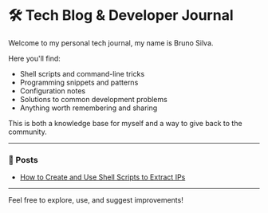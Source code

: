 # 🛠️ Tech Blog & Developer Journal

Welcome to my personal tech journal, my name is Bruno Silva.

Here you'll find:
- Shell scripts and command-line tricks
- Programming snippets and patterns
- Configuration notes
- Solutions to common development problems
- Anything worth remembering and sharing

This is both a knowledge base for myself and a way to give back to the community.

---

### 📘 Posts

- [How to Create and Use Shell Scripts to Extract IPs](shell-scripts-extract-ips.md)

---

Feel free to explore, use, and suggest improvements!
